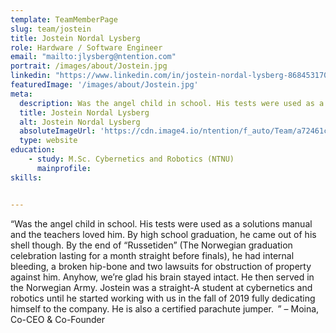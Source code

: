 ```yaml
---
template: TeamMemberPage
slug: team/jostein
title: Jostein Nordal Lysberg
role: Hardware / Software Engineer
email: "mailto:jlysberg@ntention.com"
portrait: /images/about/Jostein.jpg
linkedin: "https://www.linkedin.com/in/jostein-nordal-lysberg-868453170/"
featuredImage: '/images/about/Jostein.jpg'
meta:
  description: Was the angel child in school. His tests were used as a solutions manual and the teachers loved him. By high school graduation, he came out of his …
  title: Jostein Nordal Lysberg
  alt: Jostein Nordal Lysberg
  absoluteImageUrl: 'https://cdn.image4.io/ntention/f_auto/Team/a72461c7-b1bd-4491-9739-f1707dbd4116.Jpeg'
  type: website
education:
    - study: M.Sc. Cybernetics and Robotics (NTNU)
      mainprofile:
skills:


---
```

<!BIO>
“Was the angel child in school. His tests were used as a solutions manual and the teachers loved him. By high school graduation, he came out of his shell though. By the end of “Russetiden” (The Norwegian graduation celebration lasting for a month straight before finals), he had internal bleeding, a broken hip-bone and two lawsuits for obstruction of property against him. Anyhow, we’re glad his brain stayed intact. He then served in the Norwegian Army. Jostein was a straight-A student at cybernetics and robotics until he started working with us in the fall of 2019 fully dedicating himself to the company. He is also a certified parachute jumper.  ” – Moina, Co-CEO & Co-Founder
